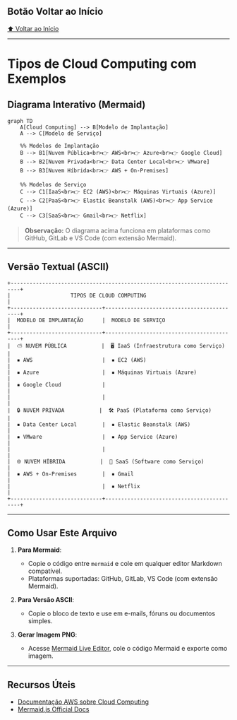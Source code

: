 ## Botão Voltar ao Início
[⬆️ Voltar ao Início](https://github.com/Marcos-Ramoss/aws-cloud-practitioner)

---

# Tipos de Cloud Computing com Exemplos

## Diagrama Interativo (Mermaid)

```mermaid
graph TD
    A[Cloud Computing] --> B[Modelo de Implantação]
    A --> C[Modelo de Serviço]
    
    %% Modelos de Implantação
    B --> B1[Nuvem Pública<br>👉 AWS<br>👉 Azure<br>👉 Google Cloud]
    B --> B2[Nuvem Privada<br>👉 Data Center Local<br>👉 VMware]
    B --> B3[Nuvem Híbrida<br>👉 AWS + On-Premises]
    
    %% Modelos de Serviço
    C --> C1[IaaS<br>👉 EC2 (AWS)<br>👉 Máquinas Virtuais (Azure)]
    C --> C2[PaaS<br>👉 Elastic Beanstalk (AWS)<br>👉 App Service (Azure)]
    C --> C3[SaaS<br>👉 Gmail<br>👉 Netflix]
```

> **Observação:** O diagrama acima funciona em plataformas como GitHub, GitLab e VS Code (com extensão Mermaid).

---

## Versão Textual (ASCII)

```text
+-------------------------------------------------------------------------+
|                   TIPOS DE CLOUD COMPUTING                              |
+-----------------------------+-------------------------------------------+
|  MODELO DE IMPLANTAÇÃO      |  MODELO DE SERVIÇO                        |
+-----------------------------+-------------------------------------------+
|  ⛅ NUVEM PÚBLICA           |  🖥️ IaaS (Infraestrutura como Serviço)   |
|  ▪ AWS                      |  ▪ EC2 (AWS)                              |
|  ▪ Azure                    |  ▪ Máquinas Virtuais (Azure)              |
|  ▪ Google Cloud             |                                           |
|                             |                                           |
|  🔒 NUVEM PRIVADA           |  🛠️ PaaS (Plataforma como Serviço)       |
|  ▪ Data Center Local        |  ▪ Elastic Beanstalk (AWS)                |
|  ▪ VMware                   |  ▪ App Service (Azure)                    |
|                             |                                           |
|  🌐 NUVEM HÍBRIDA           |  📱 SaaS (Software como Serviço)         |
|  ▪ AWS + On-Premises        |  ▪ Gmail                                  |
|                             |  ▪ Netflix                                |
+-----------------------------+-------------------------------------------+
```

---

## Como Usar Este Arquivo
1. **Para Mermaid**:
   - Copie o código entre ```mermaid``` e cole em qualquer editor Markdown compatível.
   - Plataformas suportadas: GitHub, GitLab, VS Code (com extensão Mermaid).

2. **Para Versão ASCII**:
   - Copie o bloco de texto e use em e-mails, fóruns ou documentos simples.

3. **Gerar Imagem PNG**:
   - Acesse [Mermaid Live Editor](https://mermaid.live), cole o código Mermaid e exporte como imagem.

---

## Recursos Úteis
- [Documentação AWS sobre Cloud Computing](https://aws.amazon.com/pt/what-is-cloud-computing/)
- [Mermaid.js Official Docs](https://mermaid.js.org/)